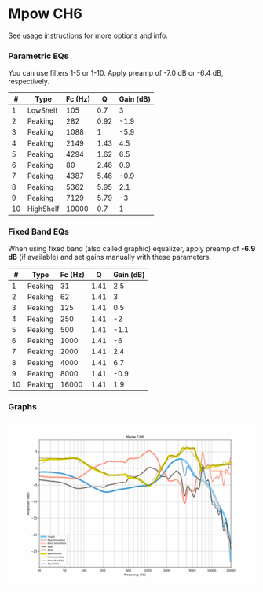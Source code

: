 # Mpow CH6
See [usage instructions](https://github.com/jaakkopasanen/AutoEq#usage) for more options and info.

### Parametric EQs
You can use filters 1-5 or 1-10. Apply preamp of -7.0 dB or -6.4 dB, respectively.

|   # | Type      |   Fc (Hz) |    Q |   Gain (dB) |
|-----|-----------|-----------|------|-------------|
|   1 | LowShelf  |       105 | 0.7  |         3   |
|   2 | Peaking   |       282 | 0.92 |        -1.9 |
|   3 | Peaking   |      1088 | 1    |        -5.9 |
|   4 | Peaking   |      2149 | 1.43 |         4.5 |
|   5 | Peaking   |      4294 | 1.62 |         6.5 |
|   6 | Peaking   |        80 | 2.46 |         0.9 |
|   7 | Peaking   |      4387 | 5.46 |        -0.9 |
|   8 | Peaking   |      5362 | 5.95 |         2.1 |
|   9 | Peaking   |      7129 | 5.79 |        -3   |
|  10 | HighShelf |     10000 | 0.7  |         1   |

### Fixed Band EQs
When using fixed band (also called graphic) equalizer, apply preamp of **-6.9 dB** (if available) and set gains manually with these parameters.

|   # | Type    |   Fc (Hz) |    Q |   Gain (dB) |
|-----|---------|-----------|------|-------------|
|   1 | Peaking |        31 | 1.41 |         2.5 |
|   2 | Peaking |        62 | 1.41 |         3   |
|   3 | Peaking |       125 | 1.41 |         0.5 |
|   4 | Peaking |       250 | 1.41 |        -2   |
|   5 | Peaking |       500 | 1.41 |        -1.1 |
|   6 | Peaking |      1000 | 1.41 |        -6   |
|   7 | Peaking |      2000 | 1.41 |         2.4 |
|   8 | Peaking |      4000 | 1.41 |         6.7 |
|   9 | Peaking |      8000 | 1.41 |        -0.9 |
|  10 | Peaking |     16000 | 1.41 |         1.9 |

### Graphs
![](./Mpow%20CH6.png)
